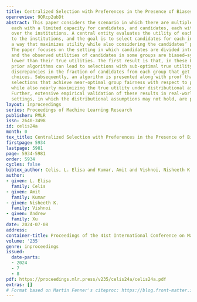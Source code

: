 ```yaml
---
title: Centralized Selection with Preferences in the Presence of Biases
openreview: 9QRcp2ubDt
abstract: This paper considers the scenario in which there are multiple institutions,
  each with a limited capacity for candidates, and candidates, each with preferences
  over the institutions. A central entity evaluates the utility of each candidate
  to the institutions, and the goal is to select candidates for each institution in
  a way that maximizes utility while also considering the candidates’ preferences.
  The paper focuses on the setting in which candidates are divided into multiple groups
  and the observed utilities of candidates in some groups are biased–systematically
  lower than their true utilities. The first result is that, in these biased settings,
  prior algorithms can lead to selections with sub-optimal true utility and significant
  discrepancies in the fraction of candidates from each group that get their preferred
  choices. Subsequently, an algorithm is presented along with proof that it produces
  selections that achieve near-optimal group fairness with respect to preferences
  while also nearly maximizing the true utility under distributional assumptions.
  Further, extensive empirical validation of these results in real-world and synthetic
  settings, in which the distributional assumptions may not hold, are presented.
layout: inproceedings
series: Proceedings of Machine Learning Research
publisher: PMLR
issn: 2640-3498
id: celis24a
month: 0
tex_title: Centralized Selection with Preferences in the Presence of Biases
firstpage: 5934
lastpage: 5981
page: 5934-5981
order: 5934
cycles: false
bibtex_author: Celis, L. Elisa and Kumar, Amit and Vishnoi, Nisheeth K. and Xu, Andrew
author:
- given: L. Elisa
  family: Celis
- given: Amit
  family: Kumar
- given: Nisheeth K.
  family: Vishnoi
- given: Andrew
  family: Xu
date: 2024-07-08
address:
container-title: Proceedings of the 41st International Conference on Machine Learning
volume: '235'
genre: inproceedings
issued:
  date-parts:
  - 2024
  - 7
  - 8
pdf: https://proceedings.mlr.press/v235/celis24a/celis24a.pdf
extras: []
# Format based on Martin Fenner's citeproc: https://blog.front-matter.io/posts/citeproc-yaml-for-bibliographies/
---
```

